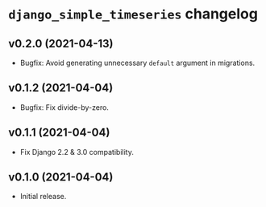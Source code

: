# `django_simple_timeseries` changelog

## v0.2.0 (2021-04-13)

* Bugfix: Avoid generating unnecessary `default` argument in migrations.

## v0.1.2 (2021-04-04)

* Bugfix: Fix divide-by-zero.

## v0.1.1 (2021-04-04)

* Fix Django 2.2 & 3.0 compatibility.

## v0.1.0 (2021-04-04)

* Initial release.
